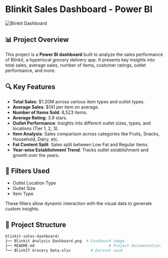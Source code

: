 # Blinkit Sales Dashboard - Power BI

![Blinkit Dashboard](./8c95b3b8-6923-4832-ba68-6b5e190acd84.png)

## 📊 Project Overview

This project is a **Power BI dashboard** built to analyze the sales performance of Blinkit, a hyperlocal grocery delivery app. It presents key insights into total sales, average sales, number of items, customer ratings, outlet performance, and more.

## 🔍 Key Features

- **Total Sales**: $1.20M across various item types and outlet types.
- **Average Sales**: $141 per item on average.
- **Number of Items Sold**: 8,523 items.
- **Average Rating**: 3.9 stars.
- **Outlet Performance**: Insights into different outlet sizes, types, and locations (Tier 1, 2, 3).
- **Item Analysis**: Sales comparison across categories like Fruits, Snacks, Household, Dairy, etc.
- **Fat Content Split**: Sales split between Low Fat and Regular items.
- **Year-wise Establishment Trend**: Tracks outlet establishment and growth over the years.

## 📍 Filters Used

- Outlet Location Type
- Outlet Size
- Item Type

These filters allow dynamic interaction with the visual data to generate custom insights.

## 📁 Project Structure

```bash
blinkit-sales-dashboard/
├── Blinkit Analysis Dashboard.png  # Dashboard image
├── README.md                                 # Project documentation
└── BlinkIT Grocery Data.xlsx         # Dataset uesd
